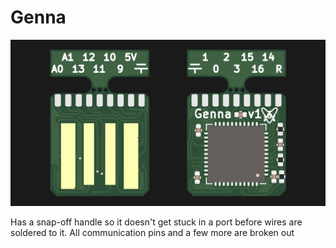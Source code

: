 # Genna

![board1](gennaF.png)

Has a snap-off handle so it doesn't get stuck in a port before wires are soldered to it.
All communication pins and a few more are broken out